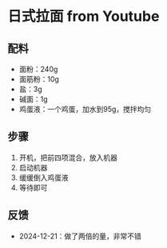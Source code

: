 # 日式拉面 from Youtube

## 配料
- 面粉：240g
- 面筋粉：10g
- 盐：3g
- 碱面：1g
- 鸡蛋液：一个鸡蛋，加水到95g，搅拌均匀

## 步骤
1. 开机，把前四项混合，放入机器
2. 启动机器
3. 缓缓倒入鸡蛋液
4. 等待即可

## 反馈
- 2024-12-21：做了两倍的量，非常不错
